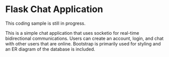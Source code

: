 # Flask Chat Application
This coding sample is still in progress.

This is a simple chat application that uses socketio for real-time bidirectional communications. Users can create an account, login, and chat with other users that are online. Bootstrap is primarily used for styling and an ER diagram of the database is included. 
